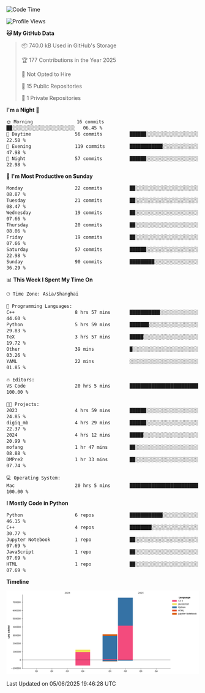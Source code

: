 <!--START_SECTION:waka-->
![Code Time](http://img.shields.io/badge/Code%20Time-286%20hrs%206%20mins-blue)

![Profile Views](http://img.shields.io/badge/Profile%20Views-6-blue)

**🐱 My GitHub Data** 

> 📦 740.0 kB Used in GitHub's Storage 
 > 
> 🏆 177 Contributions in the Year 2025
 > 
> 🚫 Not Opted to Hire
 > 
> 📜 15 Public Repositories 
 > 
> 🔑 1 Private Repositories 
 > 
**I'm a Night 🦉** 

```text
🌞 Morning                16 commits          ██░░░░░░░░░░░░░░░░░░░░░░░   06.45 % 
🌆 Daytime                56 commits          ██████░░░░░░░░░░░░░░░░░░░   22.58 % 
🌃 Evening                119 commits         ████████████░░░░░░░░░░░░░   47.98 % 
🌙 Night                  57 commits          ██████░░░░░░░░░░░░░░░░░░░   22.98 % 
```
📅 **I'm Most Productive on Sunday** 

```text
Monday                   22 commits          ██░░░░░░░░░░░░░░░░░░░░░░░   08.87 % 
Tuesday                  21 commits          ██░░░░░░░░░░░░░░░░░░░░░░░   08.47 % 
Wednesday                19 commits          ██░░░░░░░░░░░░░░░░░░░░░░░   07.66 % 
Thursday                 20 commits          ██░░░░░░░░░░░░░░░░░░░░░░░   08.06 % 
Friday                   19 commits          ██░░░░░░░░░░░░░░░░░░░░░░░   07.66 % 
Saturday                 57 commits          ██████░░░░░░░░░░░░░░░░░░░   22.98 % 
Sunday                   90 commits          █████████░░░░░░░░░░░░░░░░   36.29 % 
```


📊 **This Week I Spent My Time On** 

```text
🕑︎ Time Zone: Asia/Shanghai

💬 Programming Languages: 
C++                      8 hrs 57 mins       ███████████░░░░░░░░░░░░░░   44.60 % 
Python                   5 hrs 59 mins       ███████░░░░░░░░░░░░░░░░░░   29.83 % 
TeX                      3 hrs 57 mins       █████░░░░░░░░░░░░░░░░░░░░   19.72 % 
Other                    39 mins             █░░░░░░░░░░░░░░░░░░░░░░░░   03.26 % 
YAML                     22 mins             ░░░░░░░░░░░░░░░░░░░░░░░░░   01.85 % 

🔥 Editors: 
VS Code                  20 hrs 5 mins       █████████████████████████   100.00 % 

🐱‍💻 Projects: 
2023                     4 hrs 59 mins       ██████░░░░░░░░░░░░░░░░░░░   24.85 % 
digiq_mb                 4 hrs 29 mins       ██████░░░░░░░░░░░░░░░░░░░   22.37 % 
2024                     4 hrs 12 mins       █████░░░░░░░░░░░░░░░░░░░░   20.99 % 
mofang                   1 hr 47 mins        ██░░░░░░░░░░░░░░░░░░░░░░░   08.88 % 
DMPre2                   1 hr 33 mins        ██░░░░░░░░░░░░░░░░░░░░░░░   07.74 % 

💻 Operating System: 
Mac                      20 hrs 5 mins       █████████████████████████   100.00 % 
```

**I Mostly Code in Python** 

```text
Python                   6 repos             ████████████░░░░░░░░░░░░░   46.15 % 
C++                      4 repos             ████████░░░░░░░░░░░░░░░░░   30.77 % 
Jupyter Notebook         1 repo              ██░░░░░░░░░░░░░░░░░░░░░░░   07.69 % 
JavaScript               1 repo              ██░░░░░░░░░░░░░░░░░░░░░░░   07.69 % 
HTML                     1 repo              ██░░░░░░░░░░░░░░░░░░░░░░░   07.69 % 
```



**Timeline**

![Lines of Code chart](https://raw.githubusercontent.com/LorenzLorentz/LorenzLorentz/main/assets/bar_graph.png)


 Last Updated on 05/06/2025 19:46:28 UTC
<!--END_SECTION:waka-->